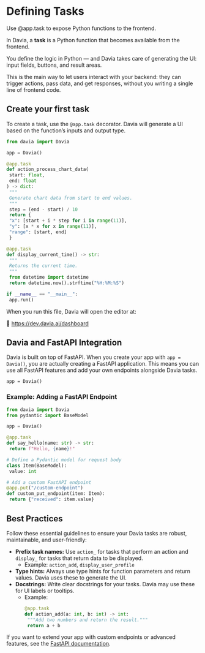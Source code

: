 # Defining Tasks

Use @app.task to expose Python functions to the frontend.

In Davia, a **task** is a Python function that becomes available from the frontend.

You define the logic in Python — and Davia takes care of generating the UI: input fields, buttons, and result areas.

This is the main way to let users interact with your backend: they can trigger actions, pass data, and get responses, without you writing a single line of frontend code.

## Create your first task

To create a task, use the `@app.task` decorator. Davia will generate a UI based on the function’s inputs and output type.

```python
from davia import Davia

app = Davia()

@app.task
def action_process_chart_data(
 start: float,
 end: float
) -> dict:
 """
 Generate chart data from start to end values.
 """
 step = (end - start) / 10
 return {
 "x": [start + i * step for i in range(11)],
 "y": [x * x for x in range(11)],
 "range": [start, end]
 }

@app.task
def display_current_time() -> str:
 """
 Returns the current time.
 """
 from datetime import datetime
 return datetime.now().strftime("%H:%M:%S")

if __name__ == "__main__":
 app.run()
```

When you run this file, Davia will open the editor at:

🔗 <https://dev.davia.ai/dashboard>

## Davia and FastAPI Integration

Davia is built on top of FastAPI. When you create your app with `app = Davia()`, you are actually creating a FastAPI application. This means you can use all FastAPI features and add your own endpoints alongside Davia tasks.

`app = Davia()`

### Example: Adding a FastAPI Endpoint

```python
from davia import Davia
from pydantic import BaseModel

app = Davia()

@app.task
def say_hello(name: str) -> str:
 return f"Hello, {name}!"

# Define a Pydantic model for request body
class Item(BaseModel):
 value: int

# Add a custom FastAPI endpoint
@app.put("/custom-endpoint")
def custom_put_endpoint(item: Item):
 return {"received": item.value}
```

## Best Practices

Follow these essential guidelines to ensure your Davia tasks are robust, maintainable, and user-friendly:

*   **Prefix task names:** Use `action_` for tasks that perform an action and `display_` for tasks that return data to be displayed.
    *   Example: `action_add`, `display_user_profile`
*   **Type hints:** Always use type hints for function parameters and return values. Davia uses these to generate the UI.
*   **Docstrings:** Write clear docstrings for your tasks. Davia may use these for UI labels or tooltips.
    *   Example:
        ```python
        @app.task
        def action_add(a: int, b: int) -> int:
         """Add two numbers and return the result."""
         return a + b
        ```

If you want to extend your app with custom endpoints or advanced features, see the [FastAPI documentation](https://fastapi.tiangolo.com/).

